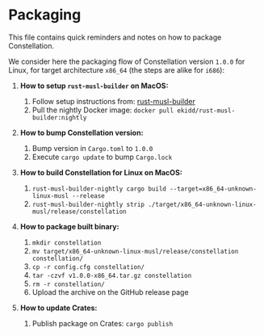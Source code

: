 Packaging
=========

This file contains quick reminders and notes on how to package Constellation.

We consider here the packaging flow of Constellation version `1.0.0` for Linux, for target architecture `x86_64` (the steps are alike for `i686`):

1. **How to setup `rust-musl-builder` on MacOS:**
    1. Follow setup instructions from: [rust-musl-builder](https://github.com/emk/rust-musl-builder)
    2. Pull the nightly Docker image: `docker pull ekidd/rust-musl-builder:nightly`

2. **How to bump Constellation version:**
    1. Bump version in `Cargo.toml` to `1.0.0`
    2. Execute `cargo update` to bump `Cargo.lock`

3. **How to build Constellation for Linux on MacOS:**
    1. `rust-musl-builder-nightly cargo build --target=x86_64-unknown-linux-musl --release`
    2. `rust-musl-builder-nightly strip ./target/x86_64-unknown-linux-musl/release/constellation`

4. **How to package built binary:**
    1. `mkdir constellation`
    2. `mv target/x86_64-unknown-linux-musl/release/constellation constellation/`
    4. `cp -r config.cfg constellation/`
    5. `tar -czvf v1.0.0-x86_64.tar.gz constellation`
    6. `rm -r constellation/`
    7. Upload the archive on the GitHub release page

5. **How to update Crates:**
    1. Publish package on Crates: `cargo publish`
